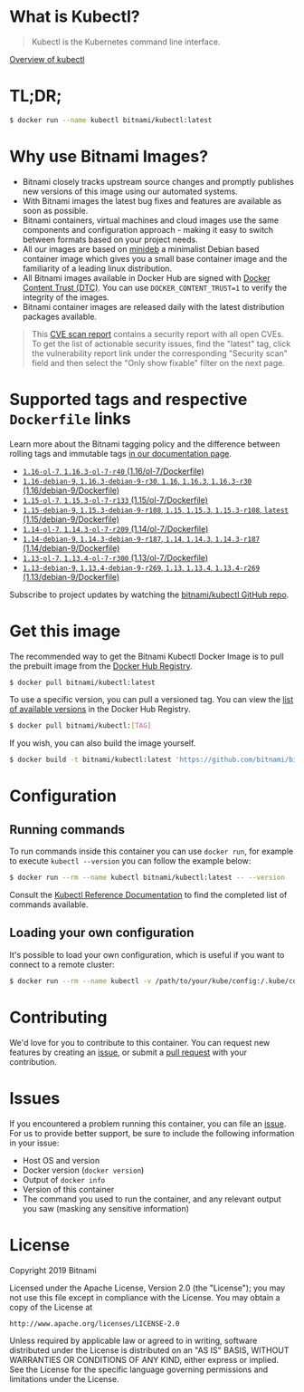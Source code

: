 
# What is Kubectl?

> Kubectl is the Kubernetes command line interface.

[Overview of kubectl](https://kubernetes.io/docs/reference/kubectl/overview/)

# TL;DR;

```bash
$ docker run --name kubectl bitnami/kubectl:latest
```

# Why use Bitnami Images?

* Bitnami closely tracks upstream source changes and promptly publishes new versions of this image using our automated systems.
* With Bitnami images the latest bug fixes and features are available as soon as possible.
* Bitnami containers, virtual machines and cloud images use the same components and configuration approach - making it easy to switch between formats based on your project needs.
* All our images are based on [minideb](https://github.com/bitnami/minideb) a minimalist Debian based container image which gives you a small base container image and the familiarity of a leading linux distribution.
* All Bitnami images available in Docker Hub are signed with [Docker Content Trust (DTC)](https://docs.docker.com/engine/security/trust/content_trust/). You can use `DOCKER_CONTENT_TRUST=1` to verify the integrity of the images.
* Bitnami container images are released daily with the latest distribution packages available.


> This [CVE scan report](https://quay.io/repository/bitnami/kubectl?tab=tags) contains a security report with all open CVEs. To get the list of actionable security issues, find the "latest" tag, click the vulnerability report link under the corresponding "Security scan" field and then select the "Only show fixable" filter on the next page.

# Supported tags and respective `Dockerfile` links

Learn more about the Bitnami tagging policy and the difference between rolling tags and immutable tags [in our documentation page](https://docs.bitnami.com/containers/how-to/understand-rolling-tags-containers/).


* [`1.16-ol-7`, `1.16.3-ol-7-r40` (1.16/ol-7/Dockerfile)](https://github.com/bitnami/bitnami-docker-kubectl/blob/1.16.3-ol-7-r40/1.16/ol-7/Dockerfile)
* [`1.16-debian-9`, `1.16.3-debian-9-r30`, `1.16`, `1.16.3`, `1.16.3-r30` (1.16/debian-9/Dockerfile)](https://github.com/bitnami/bitnami-docker-kubectl/blob/1.16.3-debian-9-r30/1.16/debian-9/Dockerfile)
* [`1.15-ol-7`, `1.15.3-ol-7-r133` (1.15/ol-7/Dockerfile)](https://github.com/bitnami/bitnami-docker-kubectl/blob/1.15.3-ol-7-r133/1.15/ol-7/Dockerfile)
* [`1.15-debian-9`, `1.15.3-debian-9-r108`, `1.15`, `1.15.3`, `1.15.3-r108`, `latest` (1.15/debian-9/Dockerfile)](https://github.com/bitnami/bitnami-docker-kubectl/blob/1.15.3-debian-9-r108/1.15/debian-9/Dockerfile)
* [`1.14-ol-7`, `1.14.3-ol-7-r209` (1.14/ol-7/Dockerfile)](https://github.com/bitnami/bitnami-docker-kubectl/blob/1.14.3-ol-7-r209/1.14/ol-7/Dockerfile)
* [`1.14-debian-9`, `1.14.3-debian-9-r187`, `1.14`, `1.14.3`, `1.14.3-r187` (1.14/debian-9/Dockerfile)](https://github.com/bitnami/bitnami-docker-kubectl/blob/1.14.3-debian-9-r187/1.14/debian-9/Dockerfile)
* [`1.13-ol-7`, `1.13.4-ol-7-r300` (1.13/ol-7/Dockerfile)](https://github.com/bitnami/bitnami-docker-kubectl/blob/1.13.4-ol-7-r300/1.13/ol-7/Dockerfile)
* [`1.13-debian-9`, `1.13.4-debian-9-r269`, `1.13`, `1.13.4`, `1.13.4-r269` (1.13/debian-9/Dockerfile)](https://github.com/bitnami/bitnami-docker-kubectl/blob/1.13.4-debian-9-r269/1.13/debian-9/Dockerfile)

Subscribe to project updates by watching the [bitnami/kubectl GitHub repo](https://github.com/bitnami/bitnami-docker-kubectl).

# Get this image

The recommended way to get the Bitnami Kubectl Docker Image is to pull the prebuilt image from the [Docker Hub Registry](https://hub.docker.com/r/bitnami/kubectl).

```bash
$ docker pull bitnami/kubectl:latest
```

To use a specific version, you can pull a versioned tag. You can view the [list of available versions](https://hub.docker.com/r/bitnami/kubectl/tags/) in the Docker Hub Registry.

```bash
$ docker pull bitnami/kubectl:[TAG]
```

If you wish, you can also build the image yourself.

```bash
$ docker build -t bitnami/kubectl:latest 'https://github.com/bitnami/bitnami-docker-kubectl.git#master:1.15/debian-9'
```

# Configuration

## Running commands

To run commands inside this container you can use `docker run`, for example to execute `kubectl --version` you can follow the example below:

```bash
$ docker run --rm --name kubectl bitnami/kubectl:latest -- --version
```

Consult the [Kubectl Reference Documentation](https://kubernetes.io/docs/reference/generated/kubectl/kubectl-commands) to find the completed list of commands available.

## Loading your own configuration

It's possible to load your own configuration, which is useful if you want to connect to a remote cluster:

```bash
$ docker run --rm --name kubectl -v /path/to/your/kube/config:/.kube/config bitnami/kubectl:latest
```

# Contributing

We'd love for you to contribute to this container. You can request new features by creating an [issue](https://github.com/bitnami/bitnami-docker-kubectl/issues), or submit a [pull request](https://github.com/bitnami/bitnami-docker-kubectl/pulls) with your contribution.

# Issues

If you encountered a problem running this container, you can file an [issue](https://github.com/bitnami/bitnami-docker-kubectl/issues). For us to provide better support, be sure to include the following information in your issue:

- Host OS and version
- Docker version (`docker version`)
- Output of `docker info`
- Version of this container
- The command you used to run the container, and any relevant output you saw (masking any sensitive information)

# License

Copyright 2019 Bitnami

Licensed under the Apache License, Version 2.0 (the "License");
you may not use this file except in compliance with the License.
You may obtain a copy of the License at

    http://www.apache.org/licenses/LICENSE-2.0

Unless required by applicable law or agreed to in writing, software
distributed under the License is distributed on an "AS IS" BASIS,
WITHOUT WARRANTIES OR CONDITIONS OF ANY KIND, either express or implied.
See the License for the specific language governing permissions and
limitations under the License.
